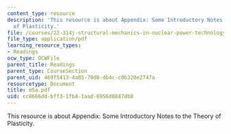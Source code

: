```yaml
---
content_type: resource
description: 'This resource is about Appendix: Some Introductory Notes to the Theory
  of Plasticity.'
file: /courses/22-314j-structural-mechanics-in-nuclear-power-technology-fall-2006/cc8666ddbff31fb41aad6956d0847db8_m5a.pdf
file_type: application/pdf
learning_resource_types:
- Readings
ocw_type: OCWFile
parent_title: Readings
parent_type: CourseSection
parent_uid: 469f5413-4a85-70d0-db4c-c0b320e2747a
resourcetype: Document
title: m5a.pdf
uid: cc8666dd-bff3-1fb4-1aad-6956d0847db8
---
```

This resource is about Appendix: Some Introductory Notes to the Theory of Plasticity.

